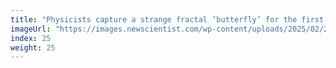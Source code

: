 ```yaml
---
title: "Physicists capture a strange fractal ‘butterfly’ for the first time"
imageUrl: "https://images.newscientist.com/wp-content/uploads/2025/02/26133208/SEI_241527864.jpg?width=788"
index: 25
weight: 25
---
```


